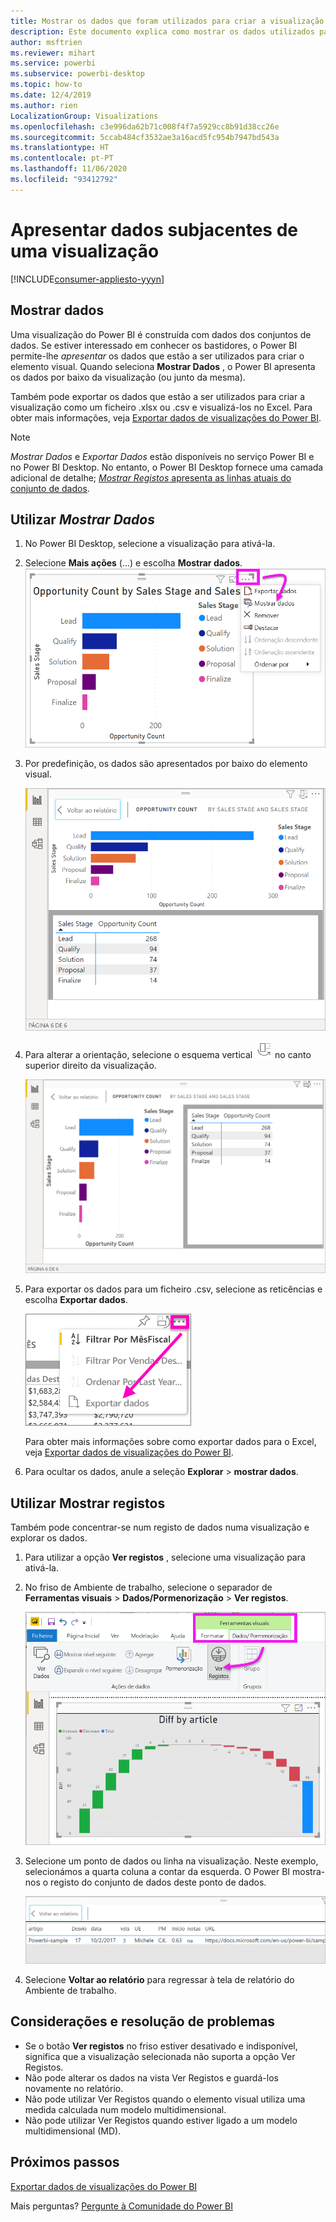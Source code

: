 ```yaml
---
title: Mostrar os dados que foram utilizados para criar a visualização do Power BI
description: Este documento explica como mostrar os dados utilizados para criar um elemento visual no Power BI e como exportar esses dados para um ficheiro. csv.
author: msftrien
ms.reviewer: mihart
ms.service: powerbi
ms.subservice: powerbi-desktop
ms.topic: how-to
ms.date: 12/4/2019
ms.author: rien
LocalizationGroup: Visualizations
ms.openlocfilehash: c3e996da62b71c008f4f7a5929cc8b91d38cc26e
ms.sourcegitcommit: 5ccab484cf3532ae3a16acd5fc954b7947bd543a
ms.translationtype: HT
ms.contentlocale: pt-PT
ms.lasthandoff: 11/06/2020
ms.locfileid: "93412792"
---
```

# <a name="display-a-visualizations-underlying-data"></a>Apresentar dados subjacentes de uma visualização

[!INCLUDE[consumer-appliesto-yyyn](../includes/consumer-appliesto-nyyn.md)]    

## <a name="show-data"></a>Mostrar dados
Uma visualização do Power BI é construída com dados dos conjuntos de dados. Se estiver interessado em conhecer os bastidores, o Power BI permite-lhe *apresentar* os dados que estão a ser utilizados para criar o elemento visual. Quando seleciona **Mostrar Dados** , o Power BI apresenta os dados por baixo da visualização (ou junto da mesma).

Também pode exportar os dados que estão a ser utilizados para criar a visualização como um ficheiro .xlsx ou .csv e visualizá-los no Excel. Para obter mais informações, veja [Exportar dados de visualizações do Power BI](power-bi-visualization-export-data.md).

> [!NOTE]
> *Mostrar Dados* e *Exportar Dados* estão disponíveis no serviço Power BI e no Power BI Desktop. No entanto, o Power BI Desktop fornece uma camada adicional de detalhe; [*Mostrar Registos* apresenta as linhas atuais do conjunto de dados](../create-reports/desktop-see-data-see-records.md).
> 
> 

## <a name="using-show-data"></a>Utilizar *Mostrar Dados* 
1. No Power BI Desktop, selecione a visualização para ativá-la.

2. Selecione **Mais ações** (...) e escolha **Mostrar dados**. 
    ![mostrar opção para Mostrar Dados](media/service-reports-show-data/power-bi-more-action.png)


3. Por predefinição, os dados são apresentados por baixo do elemento visual.
   
   ![apresentação vertical dos dados e elemento visual](media/service-reports-show-data/power-bi-show-data-below.png)

4. Para alterar a orientação, selecione o esquema vertical ![pequena captura de ecrã do ícone utilizado para alterar para esquema vertical](media/service-reports-show-data/power-bi-vertical-icon-new.png) no canto superior direito da visualização.
   
   ![apresentação horizontal dos dados e elemento visual](media/service-reports-show-data/power-bi-show-data-side.png)
5. Para exportar os dados para um ficheiro .csv, selecione as reticências e escolha **Exportar dados**.
   
    ![selecionar Exportar dados](media/service-reports-show-data/power-bi-export-data-new.png)
   
    Para obter mais informações sobre como exportar dados para o Excel, veja [Exportar dados de visualizações do Power BI](power-bi-visualization-export-data.md).
6. Para ocultar os dados, anule a seleção **Explorar** > **mostrar dados**.

## <a name="using-show-records"></a>Utilizar Mostrar registos
Também pode concentrar-se num registo de dados numa visualização e explorar os dados. 

1. Para utilizar a opção **Ver registos** , selecione uma visualização para ativá-la. 

2. No friso de Ambiente de trabalho, selecione o separador de **Ferramentas visuais** > **Dados/Pormenorização** > **Ver registos**. 

    ![Captura de ecrã com Ver Registos selecionado.](media/service-reports-show-data/power-bi-see-record.png)

3. Selecione um ponto de dados ou linha na visualização. Neste exemplo, selecionámos a quarta coluna a contar da esquerda. O Power BI mostra-nos o registo do conjunto de dados deste ponto de dados.

    ![Captura de ecrã de registo único do conjunto de dados.](media/service-reports-show-data/power-bi-row.png)

4. Selecione **Voltar ao relatório** para regressar à tela de relatório do Ambiente de trabalho. 

## <a name="considerations-and-troubleshooting"></a>Considerações e resolução de problemas

- Se o botão **Ver registos** no friso estiver desativado e indisponível, significa que a visualização selecionada não suporta a opção Ver Registos.
- Não pode alterar os dados na vista Ver Registos e guardá-los novamente no relatório.
- Não pode utilizar Ver Registos quando o elemento visual utiliza uma medida calculada num modelo multidimensional.
- Não pode utilizar Ver Registos quando estiver ligado a um modelo multidimensional (MD).  

## <a name="next-steps"></a>Próximos passos
[Exportar dados de visualizações do Power BI](power-bi-visualization-export-data.md)    

Mais perguntas? [Pergunte à Comunidade do Power BI](https://community.powerbi.com/)


